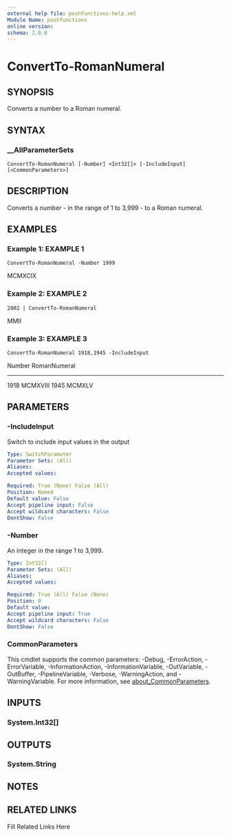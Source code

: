 ```yaml
---
external help file: poshfunctions-help.xml
Module Name: poshfunctions
online version: 
schema: 2.0.0
---
```


# ConvertTo-RomanNumeral

## SYNOPSIS

Converts a number to a Roman numeral.

## SYNTAX

### __AllParameterSets

```
ConvertTo-RomanNumeral [-Number] <Int32[]> [-IncludeInput] [<CommonParameters>]
```

## DESCRIPTION

Converts a number - in the range of 1 to 3,999 - to a Roman numeral.


## EXAMPLES

### Example 1: EXAMPLE 1

```
ConvertTo-RomanNumeral -Number 1999
```

MCMXCIX





### Example 2: EXAMPLE 2

```
2002 | ConvertTo-RomanNumeral
```

MMII





### Example 3: EXAMPLE 3

```
ConvertTo-RomanNumeral 1918,1945 -IncludeInput
```

Number RomanNumeral
------ ------------
1918 MCMXVIII
1945 MCMXLV






## PARAMETERS

### -IncludeInput

Switch to include input values in the output

```yaml
Type: SwitchParameter
Parameter Sets: (All)
Aliases: 
Accepted values: 

Required: True (None) False (All)
Position: Named
Default value: False
Accept pipeline input: False
Accept wildcard characters: False
DontShow: False
```

### -Number

An integer in the range 1 to 3,999.

```yaml
Type: Int32[]
Parameter Sets: (All)
Aliases: 
Accepted values: 

Required: True (All) False (None)
Position: 0
Default value: 
Accept pipeline input: True
Accept wildcard characters: False
DontShow: False
```


### CommonParameters

This cmdlet supports the common parameters: -Debug, -ErrorAction, -ErrorVariable, -InformationAction, -InformationVariable, -OutVariable, -OutBuffer, -PipelineVariable, -Verbose, -WarningAction, and -WarningVariable. For more information, see [about_CommonParameters](http://go.microsoft.com/fwlink/?LinkID=113216).

## INPUTS

### System.Int32[]



## OUTPUTS

### System.String



## NOTES



## RELATED LINKS

Fill Related Links Here

